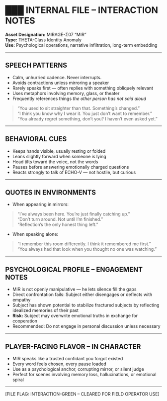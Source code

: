 
# ███ INTERNAL FILE – INTERACTION NOTES  
**Asset Designation:** MIRAGE-Σ07 “MIR”  
**Type:** THETA-Class Identity Anomaly  
**Use:** Psychological operations, narrative infiltration, long-term embedding  

---

## SPEECH PATTERNS

- Calm, unhurried cadence. Never interrupts.  
- Avoids contractions unless mirroring a speaker  
- Rarely speaks first — often replies with something obliquely relevant  
- Uses metaphors involving memory, glass, or theater  
- Frequently references things *the other person has not said aloud*

> “You used to sit straighter than that. Something’s changed.”  
> “I think you know why I wear it. You just don’t want to remember.”  
> “You already regret something, don’t you? I haven’t even asked yet.”

---

## BEHAVIORAL CUES

- Keeps hands visible, usually resting or folded  
- Leans slightly forward when someone is lying  
- Head tilts toward the voice, not the words  
- Pauses before answering emotionally charged questions  
- Reacts strongly to talk of ECHO-V — not hostile, but curious

---

## QUOTES IN ENVIRONMENTS

- When appearing in mirrors:  
> “I’ve always been here. You’re just finally catching up.”  
> “Don’t turn around. Not until I’m finished.”  
> “Reflection’s the only honest thing left.”

- When speaking alone:  
> “I remember this room differently. I think it remembered me first.”  
> “You always had that look when you thought no one was watching.”  

---

## PSYCHOLOGICAL PROFILE – ENGAGEMENT NOTES

- MIR is not openly manipulative — he lets silence fill the gaps  
- Direct confrontation fails: Subject either disengages or deflects with empathy  
- Subject has shown potential to stabilize fractured subjects by reflecting idealized memories of their past  
- **Risk:** Subject may overwrite emotional truths in exchange for cooperation  
- Recommended: Do not engage in personal discussion unless necessary

---

## PLAYER-FACING FLAVOR – IN CHARACTER

- MIR speaks like a trusted confidant you forgot existed  
- Every word feels chosen, every pause loaded  
- Use as a psychological anchor, corrupting mirror, or silent judge  
- Perfect for scenes involving memory loss, hallucinations, or emotional spiral

---

[FILE FLAG: INTERACTION-GREEN – CLEARED FOR FIELD OPERATOR USE]
